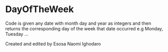 # DayOfTheWeek
Code is given any date with month day and year as integers and then returns the corresponding day of the week that date occurred e.g Monday, Tuesday ... 

Created and edited by Esosa Naomi Ighodaro
